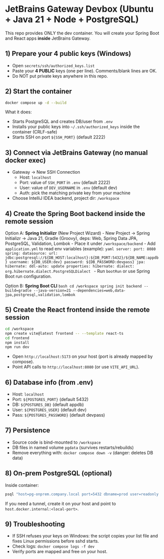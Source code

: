 # JetBrains Gateway Devbox (Ubuntu + Java 21 + Node + PostgreSQL)

This repo provides ONLY the dev container. You will create your Spring Boot and React apps **inside** JetBrains Gateway.

## 1) Prepare your 4 public keys (Windows)
- Open `secrets/ssh/authorized_keys.list`
- Paste your **4 PUBLIC** keys (one per line). Comments/blank lines are OK.
- Do NOT put private keys anywhere in this repo.

## 2) Start the container
```bash
docker compose up -d --build
```
What it does:
- Starts PostgreSQL and creates DB/user from `.env`
- Installs your public keys into `~/.ssh/authorized_keys` inside the container (CRLF-safe)
- Starts SSH on port `${SSH_PORT}` (default 2222)

## 3) Connect via JetBrains Gateway (no manual docker exec)
- Gateway → New SSH Connection
    - Host: `localhost`
    - Port: value of `SSH_PORT` in `.env` (default 2222)
    - User: value of `DEV_USERNAME` in `.env` (default dev)
    - Auth: pick the matching private key from your machine
- Choose IntelliJ IDEA backend, project dir: `/workspace`

## 4) Create the Spring Boot backend **inside the remote session**
Option A: **Spring Initializr** (New Project Wizard)
    - New Project → Spring Initializr → Java 21, Gradle (Groovy), deps: Web, Spring Data JPA, PostgreSQL, Validation, Lombok
    - Place it under `/workspace/backend`
    - Add `application.yml` to read env variables (example):
    ```yaml
    server:
        port: 8080
    spring:
        datasource:
        url: jdbc:postgresql://${DB_HOST:localhost}:${DB_PORT:5432}/${DB_NAME:appdb}
        username: ${DB_USER:dev}
        password: ${DB_PASSWORD:devpass}
        jpa:
        hibernate:
            ddl-auto: update
        properties:
            hibernate:
            dialect: org.hibernate.dialect.PostgreSQLDialect
    ```
    - Run `bootRun` or use Spring Boot run configuration.

Option B: **Spring Boot CLI**
    ```bash
    cd /workspace
    spring init backend --build=gradle --java-version=21 --dependencies=web,data-jpa,postgresql,validation,lombok
    ```

## 5) Create the React frontend **inside the remote session**
```bash
cd /workspace
npm create vite@latest frontend -- --template react-ts
cd frontend
npm install
npm run dev
```
- Open `http://localhost:5173` on your host (port is already mapped by compose).
- Point API calls to `http://localhost:8080` (or use `VITE_API_URL`).

## 6) Database info (from .env)
- Host: `localhost`
- Port: `${POSTGRES_PORT}` (default 5432)
- DB: `${POSTGRES_DB}` (default appdb)
- User: `${POSTGRES_USER}` (default dev)
- Pass: `${POSTGRES_PASSWORD}` (default devpass)

## 7) Persistence
- Source code is bind-mounted to `/workspace`
- DB files in named volume `pgdata` (survives restarts/rebuilds)
- Remove everything with: `docker compose down -v` (danger: deletes DB data)

## 8) On-prem PostgreSQL (optional)
Inside container:
```bash
psql "host=pg-onprem.company.local port=5432 dbname=prod user=readonly sslmode=require" -c "select now();"
```
If you need a tunnel, create it on your host and point to `host.docker.internal:<local-port>`.

## 9) Troubleshooting
- If SSH refuses your keys on Windows: the script copies your list file and fixes Linux permissions before sshd starts.
- Check logs: `docker compose logs -f dev`
- Verify ports are mapped and free on your host.